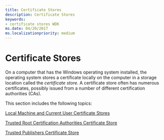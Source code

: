 ```yaml
---
title: Certificate Stores
description: Certificate Stores
keywords:
- certificate stores WDK
ms.date: 04/20/2017
ms.localizationpriority: medium
---
```


# Certificate Stores


On a computer that has the Windows operating system installed, the operating system stores a certificate locally on the computer in a storage location called the *certificate store*. A certificate store often has numerous certificates, possibly issued from a number of different certification authorities (CAs).

This section includes the following topics:

[Local Machine and Current User Certificate Stores](local-machine-and-current-user-certificate-stores.md)

[Trusted Root Certification Authorities Certificate Store](trusted-root-certification-authorities-certificate-store.md)

[Trusted Publishers Certificate Store](trusted-publishers-certificate-store.md)

 

 






